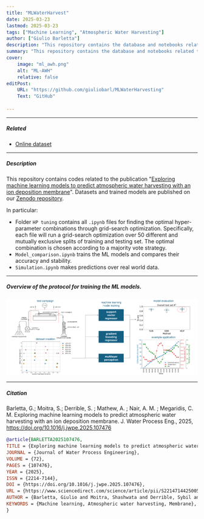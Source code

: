 ```yaml
---
title: "MLWaterHarvest" 
date: 2025-03-23
lastmod: 2025-03-23
tags: ["Machine Learning", "Atmospheric Water Harvesting"]
author: ["Giulio Barletta"]
description: "This repository contains the database and notebooks related to the publication Exploring machine learning models to predict atmospheric water harvesting with an ion deposition membrane" 
summary: "This repository contains the database and notebooks related to the publication Exploring machine learning models to predict atmospheric water harvesting with an ion deposition membrane"  
cover:
    image: "ml_awh.png"
    alt: "ML-AWH"
    relative: false
editPost:
    URL: "https://github.com/giuliobarl/MLWaterHarvesting"
    Text: "GitHub"

---
```


---

##### Related

+ [Online dataset](https://doi.org/10.5281/zenodo.10533012)

---

##### Description

This repository contains codes related to the publication "[Exploring machine learning models to predict atmospheric water harvesting with an ion deposition membrane](https://doi.org/10.1016/j.jwpe.2025.107476)".
Datasets and trained models are published on our [Zenodo repository](https://doi.org/10.5281/zenodo.10533012).

In particular:

- Folder `HP tuning` contains all `.ipynb` files for finding the optimal hyper-parameter combinations through grid-search optimization. Specifically, each file will run a grid-search optimization over 50 different and mutually exclusive splits of training and testing set. The optimal combination is chosen according to a majority vote strategy.
- `Model_comparison.ipynb` trains the ML models and compares their accuracy and stability.
- `Simulation.ipynb` makes predictions over real world data.

---

##### Overview of the protocol for training the ML models.

![](ml_awh.png)

---

##### Citation

Barletta, G.; Moitra, S.; Derrible, S. ; Mathew, A. ; Nair, A. M. ; Megaridis, C. M. Exploring machine learning models to predict atmospheric water harvesting with an ion deposition membrane. J. Water Process Eng., 2025, https://doi.org/10.1016/j.jwpe.2025.107476

```BibTeX
@article{BARLETTA2025107476,
TITLE = {Exploring machine learning models to predict atmospheric water harvesting with an ion deposition membrane},
JOURNAL = {Journal of Water Process Engineering},
VOLUME = {72},
PAGES = {107476},
YEAR = {2025},
ISSN = {2214-7144},
DOI = {https://doi.org/10.1016/j.jwpe.2025.107476},
URL = {https://www.sciencedirect.com/science/article/pii/S2214714425005483},
AUTHOR = {Barletta, Giulio and Moitra, Shashwata and Derrible, Sybil and Mathew, Alex and Nair, Anoop Muraleedharan and Megaridis, Constantine M.},
KEYWORDS = {Machine learning, Atmospheric water harvesting, Membrane},
}
```